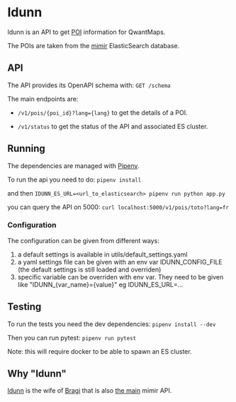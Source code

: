 # Idunn

Idunn is an API to get [POI](https://en.wikipedia.org/wiki/Point_of_interest) information for QwantMaps.

The POIs are taken from the [mimir](https://github.com/CanalTP/mimirsbrunn) ElasticSearch database.

## API

The API provides its OpenAPI schema with:
`GET /schema`

The main endpoints are:

* `/v1/pois/{poi_id}?lang={lang}` to get the details of a POI.

* `/v1/status` to get the status of the API and associated ES cluster.


## Running

The dependencies are managed with [Pipenv](https://github.com/pypa/pipenv).

To run the api you need to do:
`pipenv install`

and then
`IDUNN_ES_URL=<url_to_elasticsearch> pipenv run python app.py`

you can query the API on 5000:
`curl localhost:5000/v1/pois/toto?lang=fr`

### Configuration

The configuration can be given from different ways:
 1. a default settings is available in utils/default_settings.yaml
 2. a yaml settings file can be given with an env var IDUNN_CONFIG_FILE
    (the default settings is still loaded and overriden)
 3. specific variable can be overriden with env var. They need to be given like "IDUNN_{var_name}={value}"
    eg IDUNN_ES_URL=...

## Testing

To run the tests you need the dev dependencies:
`pipenv install --dev`

Then you can run pytest:
`pipenv run pytest`

Note: this will require docker to be able to spawn an ES cluster.

## Why "Idunn"

[Idunn](https://fr.wikipedia.org/wiki/Idunn) is the wife of [Bragi](https://fr.wikipedia.org/wiki/Bragi) that is also [the main](https://github.com/CanalTP/mimirsbrunn/tree/master/libs/bragi) mimir API.
